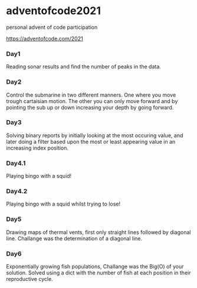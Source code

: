 # adventofcode2021
personal advent of code participation

https://adventofcode.com/2021

### Day1

Reading sonar results and find the number of peaks in the data.

### Day2

Control the submarine in two different manners. One where you move trough cartaisian motion. The other you can only move forward and by pointing the sub up or down increasing your depth by going forward.

### Day3 

Solving binary reports by initially looking at the most occuring value, and later doing a filter based upon the most or least appearing value in an increasing index position.

### Day4.1
Playing bingo with a squid! 

### Day4.2
Playing bingo with a squid whilst trying to lose! 

### Day5
Drawing maps of thermal vents, first only straight lines followed by diagonal line. Challange was the determination of a diagonal line.

### Day6
Exponentially growing fish populations, Challange was the Big(O) of your solution. Solved using a dict with the number of fish at each position in their reproductive cycle.